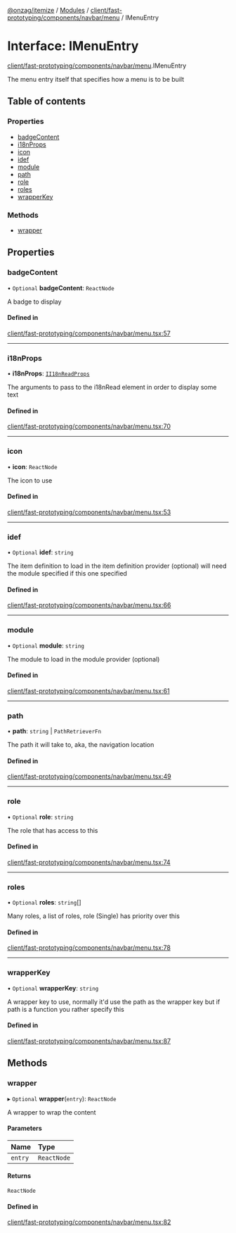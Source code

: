 [@onzag/itemize](../README.md) / [Modules](../modules.md) / [client/fast-prototyping/components/navbar/menu](../modules/client_fast_prototyping_components_navbar_menu.md) / IMenuEntry

# Interface: IMenuEntry

[client/fast-prototyping/components/navbar/menu](../modules/client_fast_prototyping_components_navbar_menu.md).IMenuEntry

The menu entry itself that specifies
how a menu is to be built

## Table of contents

### Properties

- [badgeContent](client_fast_prototyping_components_navbar_menu.IMenuEntry.md#badgecontent)
- [i18nProps](client_fast_prototyping_components_navbar_menu.IMenuEntry.md#i18nprops)
- [icon](client_fast_prototyping_components_navbar_menu.IMenuEntry.md#icon)
- [idef](client_fast_prototyping_components_navbar_menu.IMenuEntry.md#idef)
- [module](client_fast_prototyping_components_navbar_menu.IMenuEntry.md#module)
- [path](client_fast_prototyping_components_navbar_menu.IMenuEntry.md#path)
- [role](client_fast_prototyping_components_navbar_menu.IMenuEntry.md#role)
- [roles](client_fast_prototyping_components_navbar_menu.IMenuEntry.md#roles)
- [wrapperKey](client_fast_prototyping_components_navbar_menu.IMenuEntry.md#wrapperkey)

### Methods

- [wrapper](client_fast_prototyping_components_navbar_menu.IMenuEntry.md#wrapper)

## Properties

### badgeContent

• `Optional` **badgeContent**: `ReactNode`

A badge to display

#### Defined in

[client/fast-prototyping/components/navbar/menu.tsx:57](https://github.com/onzag/itemize/blob/5c2808d3/client/fast-prototyping/components/navbar/menu.tsx#L57)

___

### i18nProps

• **i18nProps**: [`II18nReadProps`](client_components_localization_I18nRead.II18nReadProps.md)

The arguments to pass to the i18nRead element in order to display some text

#### Defined in

[client/fast-prototyping/components/navbar/menu.tsx:70](https://github.com/onzag/itemize/blob/5c2808d3/client/fast-prototyping/components/navbar/menu.tsx#L70)

___

### icon

• **icon**: `ReactNode`

The icon to use

#### Defined in

[client/fast-prototyping/components/navbar/menu.tsx:53](https://github.com/onzag/itemize/blob/5c2808d3/client/fast-prototyping/components/navbar/menu.tsx#L53)

___

### idef

• `Optional` **idef**: `string`

The item definition to load in the item definition provider (optional)
will need the module specified if this one specified

#### Defined in

[client/fast-prototyping/components/navbar/menu.tsx:66](https://github.com/onzag/itemize/blob/5c2808d3/client/fast-prototyping/components/navbar/menu.tsx#L66)

___

### module

• `Optional` **module**: `string`

The module to load in the module provider (optional)

#### Defined in

[client/fast-prototyping/components/navbar/menu.tsx:61](https://github.com/onzag/itemize/blob/5c2808d3/client/fast-prototyping/components/navbar/menu.tsx#L61)

___

### path

• **path**: `string` \| `PathRetrieverFn`

The path it will take to, aka, the navigation
location

#### Defined in

[client/fast-prototyping/components/navbar/menu.tsx:49](https://github.com/onzag/itemize/blob/5c2808d3/client/fast-prototyping/components/navbar/menu.tsx#L49)

___

### role

• `Optional` **role**: `string`

The role that has access to this

#### Defined in

[client/fast-prototyping/components/navbar/menu.tsx:74](https://github.com/onzag/itemize/blob/5c2808d3/client/fast-prototyping/components/navbar/menu.tsx#L74)

___

### roles

• `Optional` **roles**: `string`[]

Many roles, a list of roles, role (Single) has priority over this

#### Defined in

[client/fast-prototyping/components/navbar/menu.tsx:78](https://github.com/onzag/itemize/blob/5c2808d3/client/fast-prototyping/components/navbar/menu.tsx#L78)

___

### wrapperKey

• `Optional` **wrapperKey**: `string`

A wrapper key to use, normally it'd use the path as the wrapper key
but if path is a function you rather specify this

#### Defined in

[client/fast-prototyping/components/navbar/menu.tsx:87](https://github.com/onzag/itemize/blob/5c2808d3/client/fast-prototyping/components/navbar/menu.tsx#L87)

## Methods

### wrapper

▸ `Optional` **wrapper**(`entry`): `ReactNode`

A wrapper to wrap the content

#### Parameters

| Name | Type |
| :------ | :------ |
| `entry` | `ReactNode` |

#### Returns

`ReactNode`

#### Defined in

[client/fast-prototyping/components/navbar/menu.tsx:82](https://github.com/onzag/itemize/blob/5c2808d3/client/fast-prototyping/components/navbar/menu.tsx#L82)
